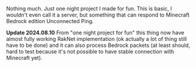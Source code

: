 Nothing much. Just one night project I made for fun. This is basic, I wouldn't even call it a server, but something that can respond to Minecraft Bedrock edition Unconnected Ping.

**Update 2024.08.10**
From "one night project for fun" this thing now have almost fully working RakNet implementation (ok actually a lot of thing still have to be done) and it can also process Bedrock packets (at least should, hard to test because it's not possible to have stable connection with Minecraft yet).
